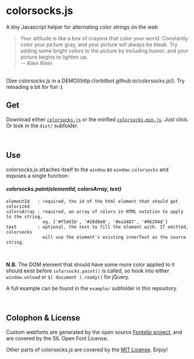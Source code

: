 colorsocks.js
=============

A tiny Javascript helper for alternating color strings on the web

> Your attitude is like a box of crayons that color your world. Constantly color your picture gray, and your picture will always be bleak. Try adding some bright colors to the picture by including humor, and your picture begins to lighten up.  
>  -- Allen Klein

<br />  
[See colorsocks.js in a DEMO](http://orbitbot.github.io/colorsocks.js/). Try reloading a bit for fun :)

## Get

Download either [```colorsocks.js```](https://raw.githubusercontent.com/orbitbot/colorsocks.js/master/dist/colorsocks.js) or the minfied [```colorsocks.min.js```](https://raw.githubusercontent.com/orbitbot/colorsocks.js/master/dist/colorsocks.min.js). Just click. Or look in the ```dist/``` subfolder.

<br />

## Use

colorsocks.js attaches itself to the ```window``` as ```window.colorsocks``` and exposes a single function:

#### _colorsocks.paint(elementId, colorsArray, text)_
```
elementId   : required, the id of the html element that should get colorized
colorsArray : required, an array of colors in HTML notation to apply to the string,
              eg. ['#f5dd1b', '#20d0e8', '#ea3487', '#96294d']
text        : optional, the text to fill the element with. If omitted, colorsocks 
              will use the element's existing innerText as the source string.
```

<br />

**N.B.** The DOM element that should have some more color applied to it should exist before ```colorsocks.paint()``` is called, so hook into either ```window.onload``` or ```$( document ).ready()``` for jQuery.

A full example can be found in the ```example/``` subfolder in this repository.

<br />

## Colophon & License

Custom webfonts are generated by the open source [Fontello project](http://fontello.com/), and are covered by the SIL Open Font License.

Other parts of colorsocks.js are covered by the [MIT License](https://github.com/orbitbot/colorsocks.js/blob/master/LICENSE.md). Enjoy!

